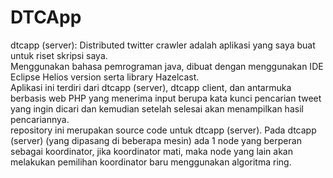 # DTCApp
dtcapp (server):
Distributed twitter crawler adalah aplikasi yang saya buat untuk riset skripsi saya.    
Menggunakan bahasa pemrograman java, dibuat dengan menggunakan IDE Eclipse Helios version serta library Hazelcast.     
Aplikasi ini terdiri dari dtcapp (server), dtcapp client, dan antarmuka berbasis web PHP 
yang menerima input berupa kata kunci pencarian tweet yang ingin dicari dan kemudian setelah 
selesai akan menampilkan hasil pencariannya.    
repository ini merupakan source code untuk dtcapp (server). 
Pada dtcapp (server) (yang dipasang di beberapa mesin) ada 1 node yang berperan sebagai koordinator, 
jika koordinator mati, maka node yang lain akan melakukan pemilihan koordinator baru menggunakan algoritma ring.
